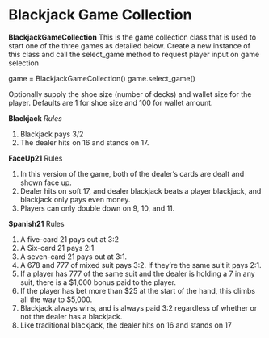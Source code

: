 # Blackjack Game Collection

**BlackjackGameCollection**
This is the game collection class that is used to start one of the three games as detailed below.
Create a new instance of this class and call the select_game method to request player input on game selection

game = BlackjackGameCollection()
game.select_game()

Optionally supply the shoe size (number of decks) and wallet size for the player. Defaults are 1 for shoe size and 100 for wallet amount.

**Blackjack**
_Rules_
1. Blackjack pays 3/2
2. The dealer hits on 16 and stands on 17.

**FaceUp21**
Rules
1. In this version of the game, both of the dealer’s cards are dealt and shown face up.
2. Dealer hits on soft 17, and dealer blackjack beats a player blackjack, and blackjack only pays even money.
3. Players can only double down on 9, 10, and 11.

**Spanish21**
Rules
1. A five-card 21 pays out at 3:2 
2. A Six-card 21 pays 2:1
3. A seven-card 21 pays out at 3:1.
4. A 678 and 777 of mixed suit pays 3:2. If they’re the same suit it pays 2:1.
5. If a player has 777 of the same suit and the dealer is holding a 7 in any suit, there is a $1,000 bonus paid to the player.
6. If the player has bet more than $25 at the start of the hand, this climbs all the way to $5,000.
7. Blackjack always wins, and is always paid 3:2 regardless of whether or not the dealer has a blackjack.
8. Like traditional blackjack, the dealer hits on 16 and stands on 17


